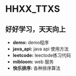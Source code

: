 # HHXX_TTXS
## 好好学习，天天向上

* **demo:** demo程序
* **java_api:** java api 使用方法
* **leetcode:** leectode练习代码
* **mibloom:** web 服务
* **快乐排序:** 各种排序算法

